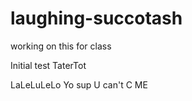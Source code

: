 # laughing-succotash
working on this for class

Initial test
TaterTot

LaLeLuLeLo
Yo sup
U can't C ME
